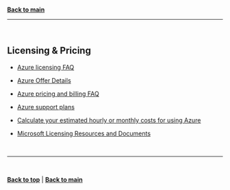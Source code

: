 <a id="top" />

<br/>

[**Back to main**](./README.md)

---

<br/>

<a id="pricing" />

## Licensing & Pricing

* [Azure licensing FAQ](https://azure.microsoft.com/en-us/pricing/licensing-faq/)

* [Azure Offer Details](https://azure.microsoft.com/en-us/support/legal/offer-details/)

* [Azure pricing and billing FAQ](https://azure.microsoft.com/en-us/pricing/faq/)

* [Azure support plans](https://azure.microsoft.com/en-us/support/plans/)

* [Calculate your estimated hourly or monthly costs for using Azure](https://azure.microsoft.com/en-us/pricing/calculator/)

* [Microsoft Licensing Resources and Documents](https://www.microsoft.com/licensing/docs/view/Licensing-Guides)

<br/>

---

<br/>

[**Back to top**](#top) | [**Back to main**](README.md)

<br/>

